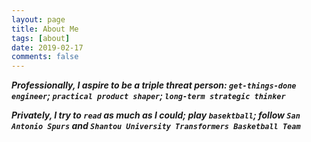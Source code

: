 ```yaml
---
layout: page
title: About Me
tags: [about]
date: 2019-02-17
comments: false
---
```

    
***Professionally, I aspire to be a triple threat person: `get-things-done engineer`; `practical product shaper`; `long-term strategic thinker`***

***Privately, I try to `read` as much as I could; play `basektball`; follow `San Antonio Spurs` and `Shantou University Transformers Basketball Team`***


